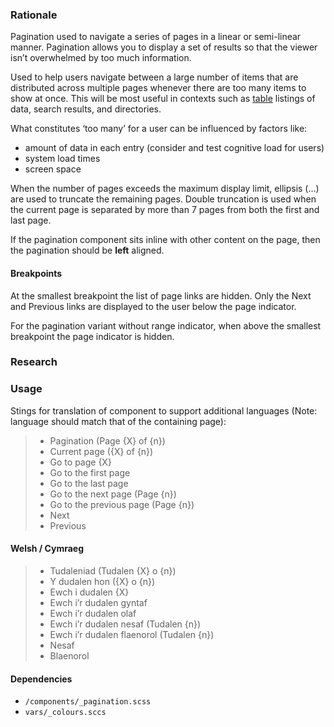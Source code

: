 ### Rationale
Pagination used to navigate a series of pages in a linear or semi-linear manner. Pagination allows you to display a set of results so that the viewer isn’t overwhelmed by too much information.

Used to help users navigate between a large number of items that are distributed across multiple pages whenever there are too many items to show at once. This will be most useful in contexts such as [table](table) listings of data, search results, and directories.

What constitutes ‘too many’ for a user can be influenced by factors like:

- amount of data in each entry (consider and test cognitive load for users)
- system load times
- screen space

When the number of pages exceeds the maximum display limit, ellipsis (&hellip;) are used to truncate the remaining pages. Double truncation is used when the current page is separated by more than 7 pages from both the first and last page.

If the pagination component sits inline with other content on the page, then the pagination should be **left** aligned.

#### Breakpoints

At the smallest breakpoint the list of page links are hidden. Only the Next and Previous links are displayed to the user below the page indicator.

For the pagination variant without range indicator, when above the smallest breakpoint the page indicator is hidden.

### Research

### Usage
Stings for translation of component to support additional languages (Note: language should match that of the containing page):

> - Pagination (Page {X} of {n})
> - Current page ({X} of {n})
> - Go to page {X}
> - Go to the first page
> - Go to the last page
> - Go to the next page (Page {n})
> - Go to the previous page (Page {n})
> - Next
> - Previous

#### Welsh / Cymraeg
> - Tudaleniad (Tudalen {X} o {n})
> - Y dudalen hon ({X} o {n})
> - Ewch i dudalen {X}
> - Ewch i’r dudalen gyntaf
> - Ewch i’r dudalen olaf
> - Ewch i’r dudalen nesaf (Tudalen {n})
> - Ewch i’r dudalen flaenorol (Tudalen {n})
> - Nesaf
> - Blaenorol

#### Dependencies
* `/components/_pagination.scss`
* `vars/_colours.sccs`
